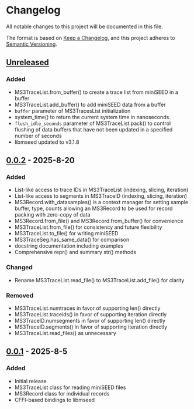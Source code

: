 # Changelog

All notable changes to this project will be documented in this file.

The format is based on [Keep a Changelog](https://keepachangelog.com/en/1.1.0/),
and this project adheres to [Semantic Versioning](https://semver.org/spec/v2.0.0.html).

## [Unreleased]
### Added
- MS3TraceList.from_buffer() to create a trace list from miniSEED in a buffer
- MS3TraceList.add_buffer() to add miniSEED data from a buffer
- `buffer` parameter of MS3TracesList initialization
- system_time() to return the current system time in nanoseconds
- `flush_idle_seconds` parameter of MS3TraceList.pack() to control flushing
  of data buffers that have not been updated in a specified number of seconds
- libmseed updated to v3.1.8

## [0.0.2] - 2025-8-20
### Added
- List-like access to trace IDs in MS3TraceList (indexing, slicing, iteration)
- List-like access to segments in MS3TraceID (indexing, slicing, iteration)
- MS3Record.with_datasamples() is a context manager for setting sample buffer, type, counts
  allowing an MS3Record to be used for record packing with zero-copy of data
- MS3Record.from_file() and MS3Record.from_buffer() for convenience
- MS3TraceList.from_file() for consistency and future flexibility
- MS3TraceList.to_file() for writing miniSEED
- MS3TraceSeg.has_same_data() for comparison
- docstring documentation including examples
- Comprehensive repr() and summary str() methods

### Changed
- Rename MS3TraceList.read_file() to MS3TraceList.add_file() for clarity

### Removed
- MS3TraceList.numtraces in favor of supporting len() directly
- MS3TraceList.traceids() in favor of supporting iteration directly
- MS3TraceID.numsegments in favor of supporting len() directly
- MS3TraceID.segments() in favor of supporting iteration directly
- MS3TraceList.read_files() as unnecessary

## [0.0.1] - 2025-8-5
### Added
- Initial release
- MS3TraceList class for reading miniSEED files
- MS3Record class for individual records
- CFFI-based bindings to libmseed

[Unreleased]: https://github.com/EarthScope/pymseed/compare/v0.0.1...HEAD
[0.0.2]: https://github.com/EarthScope/pymseed/releases/tag/v0.0.2
[0.0.1]: https://github.com/EarthScope/pymseed/releases/tag/v0.0.1
